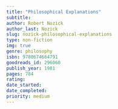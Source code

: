 ```yaml
---
title: "Philosophical Explanations"
subtitle: 
author: Robert Nozick
author_last: Nozick
slug: nozick-philosophical-explanations
type: non-fiction
img: true
genre: philosophy
isbn: 9780674664791
goodreads_id: 296060
publish_year: 1981
pages: 784
rating: 
date_started:
date_completed:
priority: medium
---
```

